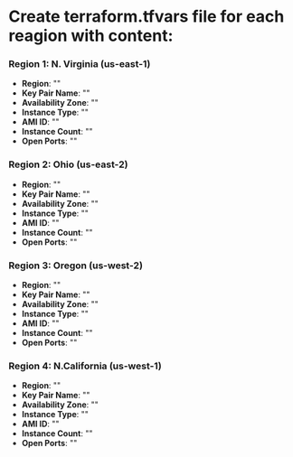 # Create terraform.tfvars file for each reagion with content:

### Region 1: N. Virginia (us-east-1)
- **Region**: ""
- **Key Pair Name**: ""
- **Availability Zone**: ""
- **Instance Type**: ""
- **AMI ID**: ""
- **Instance Count**: ""
- **Open Ports**: ""


### Region 2: Ohio (us-east-2)
- **Region**: ""
- **Key Pair Name**: ""
- **Availability Zone**: ""
- **Instance Type**: ""
- **AMI ID**: ""
- **Instance Count**: ""
- **Open Ports**: ""

### Region 3: Oregon (us-west-2)
- **Region**: ""
- **Key Pair Name**: ""
- **Availability Zone**: ""
- **Instance Type**: ""
- **AMI ID**: ""
- **Instance Count**: ""
- **Open Ports**: ""

### Region 4: N.California (us-west-1)
- **Region**: ""
- **Key Pair Name**: ""
- **Availability Zone**: ""
- **Instance Type**: ""
- **AMI ID**: ""
- **Instance Count**: ""
- **Open Ports**: ""